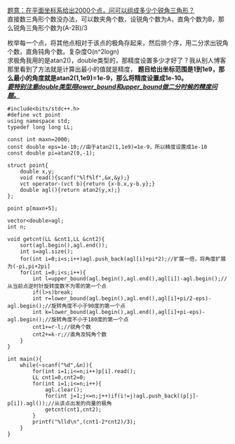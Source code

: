 [题意：在平面坐标系给出2000个点，问可以组成多少个锐角三角形？](http://acm.hdu.edu.cn/showproblem.php?pid=5784)  
直接数三角形个数没办法，可以数夹角个数，设锐角个数为A，直角个数为B，那么锐角三角形个数为(A-2B)/3  

枚举每一个点，将其他点相对于该点的极角存起来，然后排个序，用二分求出锐角个数，直角钝角个数。复杂度O(n^2logn)  
求极角我用的是atan2()，double类型的，那精度设置多少才好了？我从别人博客那里看到了方法就是计算出最小的值就是精度，
**题目给出坐标范围是1到1e9，那么最小的角度就是atan2(1,1e9)=1e-9，那么将精度设置成1e-10。**  
[***要特别注意double类型用lower_bound和upper_bound做二分时候的精度问题。***](https://github.com/poluner/blog/blob/master/acm/data-structure/lower_bound%E4%B8%8Eupper_bound%E5%8F%8A%E7%B2%BE%E5%BA%A6%E8%AE%BE%E5%AE%9A.md)

```
#include<bits/stdc++.h>
#define vct point
using namespace std;
typedef long long LL;

const int maxn=2000;
const double eps=1e-10;//由于atan2(1,1e9)=1e-9，所以精度设置成1e-10
const double pi=atan2(0,-1);

struct point{
    double x,y;
    void read(){scanf("%lf%lf",&x,&y);}
    vct operator-(vct b){return {x-b.x,y-b.y};}
    double agl(){return atan2(y,x);}
};

point p[maxn+5];

vector<double>agl;
int n;

void getcnt(LL &cnt1,LL &cnt2){
    sort(agl.begin(),agl.end());
    int s=agl.size();
    for(int i=0;i<s;i++)agl.push_back(agl[i]+pi*2);//扩展一倍，将角度扩展为(-pi,pi+2pi]
    for(int i=0;i<s;i++){
        int l=upper_bound(agl.begin(),agl.end(),agl[i])-agl.begin();//从当前点逆时针旋转度数不为零的第一个点
        if(l>s)break;
        int r=lower_bound(agl.begin(),agl.end(),agl[i]+pi/2-eps)-agl.begin();//旋转角度不小于90度的第一个点
        int k=lower_bound(agl.begin(),agl.end(),agl[i]+pi-eps)-agl.begin();//旋转角度不小于180度的第一个点
        cnt1+=r-l;//锐角个数
        cnt2+=k-r;//直角及钝角个数
    }
}

int main(){
    while(~scanf("%d",&n)){
        for(int i=1;i<=n;i++)p[i].read();
        LL cnt1=0,cnt2=0;
        for(int i=1;i<=n;i++){
            agl.clear();
            for(int j=1;j<=n;j++)if(i!=j)agl.push_back((p[j]-p[i]).agl());//从该点出发的向量的极角
            getcnt(cnt1,cnt2);
        }
        printf("%lld\n",(cnt1-2*cnt2)/3);
    }
}

```
